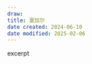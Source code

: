 ```yaml
---
draw:
title: 夏加尔
date created: 2024-06-10
date modified: 2025-02-06
---
```


excerpt

<!-- more -->
